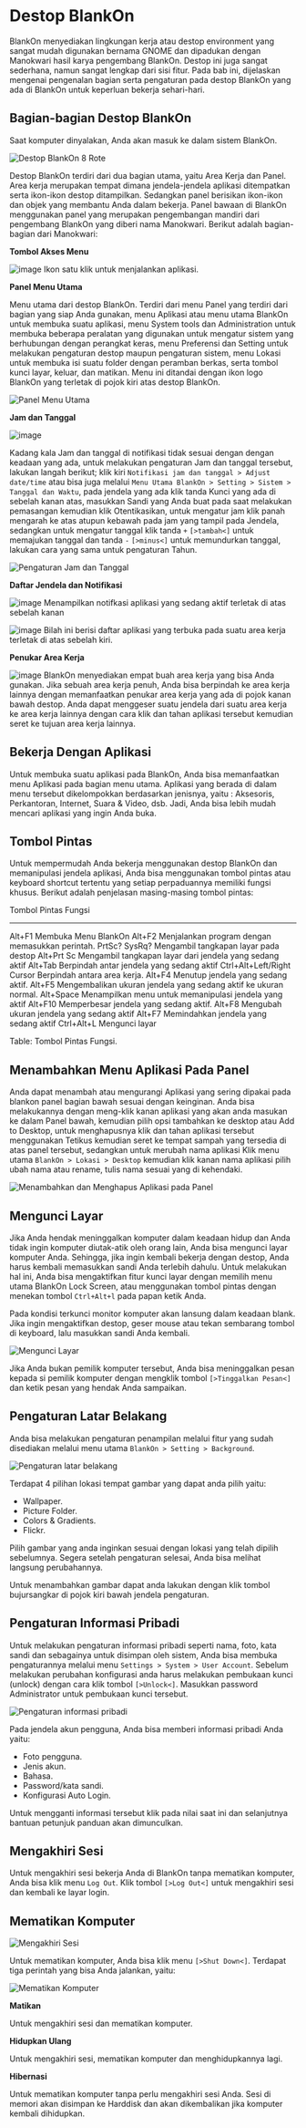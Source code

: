 # Destop BlankOn

 BlankOn menyediakan lingkungan kerja atau destop environment yang
sangat mudah digunakan bernama GNOME dan dipadukan dengan Manokwari
hasil karya pengembang BlankOn. Destop ini juga sangat sederhana, namun
sangat lengkap dari sisi fitur. Pada bab ini, dijelaskan mengenai pengenalan
bagian serta pengaturan pada destop BlankOn yang ada di BlankOn untuk
keperluan bekerja sehari-hari.

## Bagian-bagian Destop BlankOn

Saat komputer dinyalakan, Anda akan masuk ke dalam sistem BlankOn.

![Destop BlankOn 8 Rote](./resources/images/rote/bab4/blankon-destop.png "Destop BlankOn 8 Rote")

Destop BlankOn terdiri dari dua bagian utama, yaitu Area Kerja dan Panel.
Area kerja merupakan tempat dimana jendela-jendela aplikasi ditempatkan
serta ikon-ikon destop ditampilkan. Sedangkan panel berisikan ikon-ikon
dan objek yang membantu Anda dalam bekerja. Panel bawaan di BlankOn
menggunakan panel yang merupakan pengembangan mandiri dari
pengembang BlankOn yang diberi nama Manokwari. Berikut adalah
bagian-bagian dari Manokwari:

**Tombol Akses Menu**

![image](./resources/images/rote/bab4/menu-blankon.png "Tombol Akses Menu")
Ikon satu klik untuk menjalankan aplikasi.

**Panel Menu Utama**

Menu utama dari destop BlankOn. Terdiri dari menu Panel yang terdiri
dari bagian yang siap Anda gunakan, menu Aplikasi atau menu
utama BlankOn untuk membuka suatu aplikasi, menu System
tools dan Administration untuk membuka beberapa peralatan yang
digunakan untuk mengatur sistem yang berhubungan dengan
perangkat keras, menu Preferensi dan Setting untuk melakukan pengaturan destop
maupun pengaturan sistem, menu Lokasi untuk membuka isi suatu folder dengan
peramban berkas, serta tombol kunci layar, keluar, dan matikan. Menu ini ditandai
dengan ikon logo BlankOn yang terletak di pojok kiri atas destop BlankOn.

![Panel Menu Utama](./resources/images/rote/bab4/blankon-panel.png "Panel Menu Utama")


**Jam dan Tanggal**

![image](./resources/images/rote/bab4/blankon-clock.png "Penanda tanggal dan waktu sistem")


Kadang kala Jam dan tanggal di notifikasi tidak sesuai dengan dengan keadaan yang
ada, untuk melakukan pengaturan Jam dan tanggal tersebut, lakukan langah
berikut; klik kiri `Notifikasi jam dan tanggal > Adjust date/time` atau bisa juga
melalui `Menu Utama BlankOn > Setting > Sistem > Tanggal dan Waktu`, pada
jendela yang ada klik tanda Kunci yang ada di sebelah kanan atas, masukkan Sandi
yang Anda buat pada saat melakukan pemasangan kemudian klik Otentikasikan,
untuk mengatur jam klik panah mengarah ke atas atupun kebawah pada jam yang
tampil pada Jendela, sedangkan untuk mengatur tanggal klik tanda `+` `[>tambah<]`
untuk memajukan tanggal dan tanda `-` `[>minus<]` untuk memundurkan tanggal,
lakukan cara yang sama untuk pengaturan Tahun.

![Pengaturan Jam dan Tanggal](./resources/images/rote/bab4/Bab4_Tanggal_dan_jam.png "Pengaturan Jam dan Tanggal")


**Daftar Jendela dan Notifikasi**

![image](./resources/images/rote/bab4/blankon-notifikasi.png "Notifkasi Aplikasi")
Menampilkan notifkasi aplikasi yang sedang aktif terletak di
atas sebelah kanan

![image](./resources/images/rote/bab4/blankon-taskbar.png "BlankOn Taskbar")
Bilah ini berisi daftar aplikasi yang terbuka pada suatu area kerja
terletak di atas sebelah kiri.

**Penukar Area Kerja**

![image](./resources/images/rote/bab4/blankon-switcher.png "Penukar Area Kerja")
BlankOn menyediakan empat buah area kerja yang bisa Anda
gunakan. Jika sebuah area kerja penuh, Anda bisa berpindah ke area
kerja lainnya dengan memanfaatkan penukar area kerja yang ada di
pojok kanan bawah destop. Anda dapat menggeser suatu jendela dari
suatu area kerja ke area kerja lainnya dengan cara klik dan tahan
aplikasi tersebut kemudian seret ke tujuan area kerja lainnya.

## Bekerja Dengan Aplikasi

Untuk membuka suatu aplikasi pada BlankOn, Anda bisa memanfaatkan menu
Aplikasi pada bagian menu utama. Aplikasi yang berada di dalam menu tersebut
dikelompokkan berdasarkan jenisnya, yaitu : Aksesoris, Perkantoran, Internet, Suara
& Video, dsb. Jadi, Anda bisa lebih mudah mencari aplikasi yang ingin Anda buka.

## Tombol Pintas

Untuk mempermudah Anda bekerja menggunakan destop BlankOn dan
memanipulasi jendela aplikasi, Anda bisa menggunakan tombol pintas atau
keyboard shortcut tertentu yang setiap perpaduannya memiliki fungsi khusus.
Berikut adalah penjelasan masing-masing tombol pintas:

Tombol Pintas        Fungsi
-----------          ------
Alt+F1               Membuka Menu BlankOn
Alt+F2               Menjalankan program dengan memasukkan perintah.
PrtSc? SysRq?        Mengambil tangkapan layar pada destop
Alt+Prt Sc           Mengambil tangkapan layar dari jendela yang sedang aktif
Alt+Tab              Berpindah antar jendela yang sedang aktif
Ctrl+Alt+Left/Right  Cursor Berpindah antara area kerja.
Alt+F4               Menutup jendela yang sedang aktif.
Alt+F5               Mengembalikan ukuran jendela yang sedang aktif ke ukuran normal.
Alt+Space            Menampilkan menu untuk memanipulasi jendela yang aktif
Alt+F10              Memperbesar jendela yang sedang aktif.
Alt+F8               Mengubah ukuran jendela yang sedang aktif
Alt+F7               Memindahkan jendela yang sedang aktif
Ctrl+Alt+L           Mengunci layar

Table:  Tombol Pintas Fungsi.

## Menambahkan Menu Aplikasi Pada Panel

Anda dapat menambah atau mengurangi Aplikasi yang sering dipakai pada blankon
panel bagian bawah sesuai dengan keinginan. Anda bisa melakukannya dengan
meng-klik kanan aplikasi yang akan anda masukan ke dalam Panel bawah,
kemudian pilih opsi tambahkan ke desktop atau Add to Desktop, untuk
menghapusnya klik dan tahan aplikasi tersebut menggunakan Tetikus kemudian
seret ke tempat sampah yang tersedia di atas panel tersebut, sedangkan untuk
merubah nama aplikasi Klik menu utama `BlankOn > Lokasi > Desktop` kemudian
klik kanan nama aplikasi pilih ubah nama atau rename, tulis nama sesuai yang di
kehendaki.

![Menambahkan dan Menghapus Aplikasi pada Panel](./resources/images/rote/bab4/Bab4_Hapus_dari_destop.png "Menambahkan dan Menghapus Aplikasi pada Panel")

## Mengunci Layar
 
 Jika Anda hendak meninggalkan komputer dalam keadaan hidup dan Anda tidak
ingin komputer diutak-atik oleh orang lain, Anda bisa mengunci layar komputer
Anda. Sehingga, jika ingin kembali bekerja dengan destop, Anda harus kembali
memasukkan sandi Anda terlebih dahulu.
Untuk melakukan hal ini, Anda bisa mengaktifkan fitur kunci layar dengan memilih
menu utama BlankOn Lock Screen, atau menggunakan tombol pintas dengan
menekan tombol `Ctrl+Alt+l` pada papan ketik Anda.

 Pada kondisi terkunci monitor komputer akan lansung dalam keadaan blank. Jika
ingin mengaktifkan destop, geser mouse atau tekan sembarang tombol di keyboard,
lalu masukkan sandi Anda kembali.

![Mengunci Layar](./resources/images/rote/bab4/gnome-unlock-screen.png "Mengunci Layar")

Jika Anda bukan pemilik komputer tersebut, Anda bisa meninggalkan pesan kepada
si pemilik komputer dengan mengklik tombol `[>Tinggalkan Pesan<]` dan ketik
pesan yang hendak Anda sampaikan.

## Pengaturan Latar Belakang

Anda bisa melakukan pengaturan penampilan melalui fitur yang sudah disediakan
melalui menu utama `BlankOn > Setting > Background`.

![Pengaturan latar belakang](./resources/images/rote/bab4/bab4_backgrund.png "Pengaturan latar belakang")

Terdapat 4 pilihan lokasi tempat gambar yang dapat anda pilih yaitu:

* Wallpaper.
* Picture Folder.
* Colors & Gradients.
* Flickr.

Pilih gambar yang anda inginkan sesuai dengan lokasi yang telah dipilih
sebelumnya. Segera setelah pengaturan selesai, Anda bisa melihat langsung
perubahannya.

Untuk menambahkan gambar dapat anda lakukan dengan klik tombol bujursangkar
di pojok kiri bawah jendela pengaturan.

## Pengaturan Informasi Pribadi

Untuk melakukan pengaturan informasi pribadi seperti nama, foto, kata sandi dan
sebagainya untuk disimpan oleh sistem, Anda bisa membuka pengaturannya melalui
menu `Settings > System > User Account`. Sebelum melakukan perubahan
konfigurasi anda harus melakukan pembukaan kunci (unlock) dengan cara klik
tombol `[>Unlock<]`. Masukkan password Administrator untuk pembukaan kunci
tersebut.

![Pengaturan informasi pribadi](./resources/images/rote/bab4/gnome-user-information.png "Pengaturan informasi pribadi")

Pada jendela akun pengguna, Anda bisa memberi informasi pribadi Anda yaitu:

* Foto pengguna.
* Jenis akun.
* Bahasa.
* Password/kata sandi.
* Konfigurasi Auto Login.

Untuk mengganti informasi tersebut klik pada nilai saat ini dan selanjutnya bantuan
petunjuk panduan akan dimunculkan.

## Mengakhiri Sesi

Untuk mengakhiri sesi bekerja Anda di BlankOn tanpa mematikan komputer, Anda
bisa klik menu `Log Out`. Klik tombol `[>Log Out<]` untuk mengakhiri sesi dan
kembali ke layar login.

## Mematikan Komputer

![Mengakhiri Sesi](./resources/images/rote/bab4/gnome-quit-desktop.png "Mengakhiri Sesi")

Untuk mematikan komputer, Anda bisa klik menu `[>Shut Down<]`. Terdapat tiga
perintah yang bisa Anda jalankan, yaitu:

![Mematikan Komputer](./resources/images/rote/bab4/Matikan_komputer.png "Mematikan Komputer")

**Matikan**

Untuk mengakhiri sesi dan mematikan komputer.

**Hidupkan Ulang**

Untuk mengakhiri sesi, mematikan komputer dan menghidupkannya lagi.

**Hibernasi**

Untuk mematikan komputer tanpa perlu mengakhiri sesi Anda. Sesi di memori akan
disimpan ke Harddisk dan akan dikembalikan jika komputer kembali dihidupkan.

